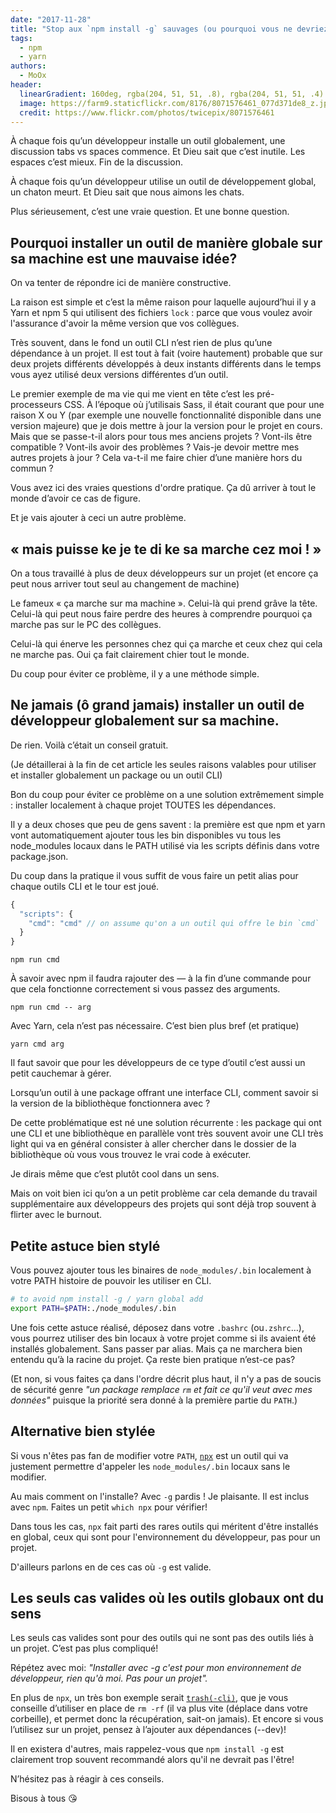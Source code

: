 ```yaml
---
date: "2017-11-28"
title: "Stop aux `npm install -g` sauvages (ou pourquoi vous ne devriez pas installer en global de packages et outils CLI)"
tags:
  - npm
  - yarn
authors:
  - MoOx
header:
  linearGradient: 160deg, rgba(204, 51, 51, .8), rgba(204, 51, 51, .4)
  image: https://farm9.staticflickr.com/8176/8071576461_077d371de8_z.jpg
  credit: https://www.flickr.com/photos/twicepix/8071576461
---
```


À chaque fois qu’un développeur installe un outil globalement, une discussion
tabs vs spaces commence. Et Dieu sait que c’est inutile. Les espaces c’est
mieux. Fin de la discussion.

À chaque fois qu’un développeur utilise un outil de développement global, un
chaton meurt. Et Dieu sait que nous aimons les chats.

Plus sérieusement, c’est une vraie question. Et une bonne question.

## Pourquoi installer un outil de manière globale sur sa machine est une mauvaise idée?

On va tenter de répondre ici de manière constructive.

La raison est simple et c’est la même raison pour laquelle aujourd’hui il y a
Yarn et npm 5 qui utilisent des fichiers `lock` : parce que vous voulez avoir
l'assurance d'avoir la même version que vos collègues.

Très souvent, dans le fond un outil CLI n’est rien de plus qu’une dépendance à
un projet. Il est tout à fait (voire hautement) probable que sur deux projets
différents développés à deux instants différents dans le temps vous ayez utilisé
deux versions différentes d’un outil.

Le premier exemple de ma vie qui me vient en tête c’est les pré-processeurs CSS.
À l’époque où j’utilisais Sass, il était courant que pour une raison X ou Y (par
exemple une nouvelle fonctionnalité disponible dans une version majeure) que je
dois mettre à jour la version pour le projet en cours. Mais que se passe-t-il
alors pour tous mes anciens projets ? Vont-ils être compatible ? Vont-ils avoir
des problèmes ? Vais-je devoir mettre mes autres projets à jour ? Cela va-t-il
me faire chier d’une manière hors du commun ?

Vous avez ici des vraies questions d'ordre pratique. Ça dû arriver à tout le
monde d’avoir ce cas de figure.

Et je vais ajouter à ceci un autre problème.

## « mais puisse ke je te di ke sa marche cez moi ! »

On a tous travaillé à plus de deux développeurs sur un projet (et encore ça peut
nous arriver tout seul au changement de machine)

Le fameux « ça marche sur ma machine ». Celui-là qui prend grâve la tête.
Celui-là qui peut nous faire perdre des heures à comprendre pourquoi ça marche
pas sur le PC des collègues.

Celui-là qui énerve les personnes chez qui ça marche et ceux chez qui cela ne
marche pas. Oui ça fait clairement chier tout le monde.

Du coup pour éviter ce problème, il y a une méthode simple.

## Ne jamais (ô grand jamais) installer un outil de développeur globalement sur sa machine.

De rien. Voilà c’était un conseil gratuit.

(Je détaillerai à la fin de cet article les seules raisons valables pour
utiliser et installer globalement un package ou un outil CLI)

Bon du coup pour éviter ce problème on a une solution extrêmement simple :
installer localement à chaque projet TOUTES les dépendances.

Il y a deux choses que peu de gens savent : la première est que npm et yarn vont
automatiquement ajouter tous les bin disponibles vu tous les node_modules locaux
dans le PATH utilisé via les scripts définis dans votre package.json.

Du coup dans la pratique il vous suffit de vous faire un petit alias pour chaque
outils CLI et le tour est joué.

```js
{
  "scripts": {
    "cmd": "cmd" // on assume qu'on a un outil qui offre le bin `cmd`
  }
}
```

```console
npm run cmd
```

À savoir avec npm il faudra rajouter des — à la fin d’une commande pour que cela
fonctionne correctement si vous passez des arguments.

```console
npm run cmd -- arg
```

Avec Yarn, cela n’est pas nécessaire. C’est bien plus bref (et pratique)

```console
yarn cmd arg
```

Il faut savoir que pour les développeurs de ce type d’outil c’est aussi un petit
cauchemar à gérer.

Lorsqu’un outil à une package offrant une interface CLI, comment savoir si la
version de la bibliothèque fonctionnera avec ?

De cette problématique est né une solution récurrente : les package qui
ont une CLI et une bibliothèque en parallèle vont très souvent avoir une CLI
très light qui va en général consister à aller chercher dans le dossier de la
bibliothèque où vous vous trouvez le vrai code à exécuter.

Je dirais même que c’est plutôt cool dans un sens.

Mais on voit bien ici qu’on a un petit problème car cela demande du travail
supplémentaire aux développeurs des projets qui sont déjà trop souvent à flirter
avec le burnout.

## Petite astuce bien stylé

Vous pouvez ajouter tous les binaires de `node_modules/.bin` localement à votre
PATH histoire de pouvoir les utiliser en CLI.

```sh
# to avoid npm install -g / yarn global add
export PATH=$PATH:./node_modules/.bin
```

Une fois cette astuce réalisé, déposez dans votre `.bashrc` (ou`.zshrc`…), vous
pourrez utiliser des bin locaux à votre projet comme si ils avaient été
installés globalement. Sans passer par alias. Mais ça ne marchera bien entendu
qu’à la racine du projet. Ça reste bien pratique n’est-ce pas?

(Et non, si vous faites ça dans l'ordre décrit plus haut, il n'y a pas de soucis
de sécurité genre _"un package remplace `rm` et fait ce qu'il veut avec mes
données"_ puisque la priorité sera donné à la première partie du `PATH`.)

## Alternative bien stylée

Si vous n'êtes pas fan de modifier votre `PATH`,
[`npx`](https://www.npmjs.com/package/npx) est un outil qui va justement
permettre d'appeler les `node_modules/.bin` locaux sans le modifier.

Au mais comment on l'installe? Avec `-g` pardis ! Je plaisante. Il est inclus
avec `npm`. Faites un petit `which npx` pour vérifier!

Dans tous les cas, `npx` fait parti des rares outils qui méritent d'être
installés en global, ceux qui sont pour l'environnement du développeur,
pas pour un projet.

D'ailleurs parlons en de ces cas où `-g` est valide.

## Les seuls cas valides où les outils globaux ont du sens

Les seuls cas valides sont pour des outils qui ne sont pas des outils liés à un
projet. C’est pas plus compliqué!

Répétez avec moi: _"Installer avec -g c'est pour mon environnement de
développeur, rien qu'à moi. Pas pour un projet"._

En plus de `npx`, un très bon exemple serait
[`trash(-cli)`](https://www.npmjs.com/package/trash), que je vous conseille
d’utiliser en place de `rm -rf` (il va plus vite (déplace dans votre corbeille),
et permet donc la récupération, sait-on jamais). Et encore si vous l’utilisez
sur un projet, pensez à l’ajouter aux dépendances (--dev)!

Il en existera d'autres, mais rappelez-vous que `npm install -g` est clairement
trop souvent recommandé alors qu'il ne devrait pas l'être!

N’hésitez pas à réagir à ces conseils.

Bisous à tous 😘
